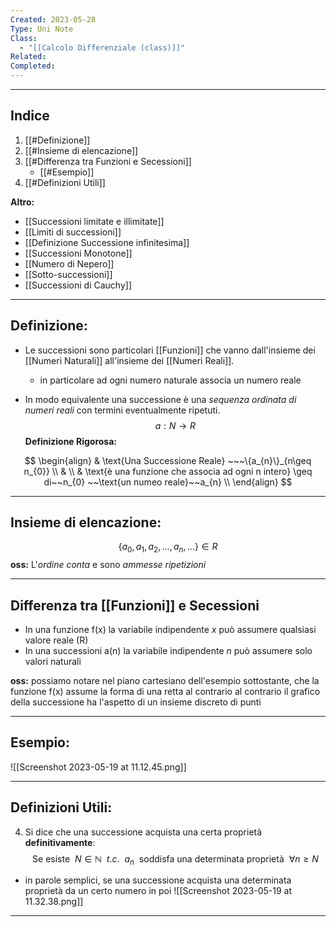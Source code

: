 ```yaml
---
Created: 2023-05-28
Type: Uni Note
Class:
  - "[[Calcolo Differenziale (class)]]"
Related: 
Completed:
---
```

---
## Indice
1. [[#Definizione]]
2. [[#Insieme di elencazione]]
3. [[#Differenza tra Funzioni e Secessioni]]
	- [[#Esempio]]
4. [[#Definizioni Utili]]

**Altro:**
- [[Successioni limitate e illimitate]]
- [[Limiti di successioni]]
- [[Definizione Successione infinitesima]]
- [[Successioni Monotone]]
- [[Numero di Nepero]]
- [[Sotto-successioni]]
- [[Successioni di Cauchy]]



---
## Definizione:
- Le successioni sono particolari [[Funzioni]] che vanno dall'insieme dei [[Numeri Naturali]] all'insieme dei [[Numeri Reali]].
	- in particolare ad ogni numero naturale associa un numero reale
 
- In modo equivalente una successione è una *sequenza ordinata di numeri reali* con termini eventualmente ripetuti.
$$ a: N \to R $$
**Definizione Rigorosa:**

$$ 
\begin{align}
& \text{Una Successione Reale} ~~~\{a_{n}\}_{n\geq n_{0}} \\
& \\
& \text{è una funzione che associa ad ogni n intero} \geq di~~n_{0} ~~\text{un numeo reale}~~a_{n} \\
\end{align}
$$

---

## Insieme di elencazione:
$$\{a_{0},a_{1},a_{2}, \dots ,a_{n},\dots \} \in R$$
**oss:** L'*ordine conta* e sono *ammesse ripetizioni* 

---
## Differenza tra [[Funzioni]] e Secessioni 
- In una funzione f(x) la variabile indipendente *x* può assumere qualsiasi valore reale (R)
- In una successioni a(n) la variabile indipendente *n* può assumere solo valori naturali

**oss:** possiamo notare nel piano cartesiano dell'esempio sottostante, che la funzione f(x) assume la forma di una retta al contrario al contrario il grafico della successione ha l'aspetto di un insieme discreto di punti

---
## Esempio:
![[Screenshot 2023-05-19 at 11.12.45.png]]

---
## Definizioni Utili:


4. Si dice che una successione acquista una certa proprietà **definitivamente**:
$$\text{Se esiste }~ N\in \mathbb{N}~~ t.c. ~~ a_{n}~~ \text{soddisfa una determinata proprietà }~ \forall n \geq N $$
- in parole semplici, se una successione acquista una determinata proprietà da un certo numero in poi
![[Screenshot 2023-05-19 at 11.32.38.png]]

---




